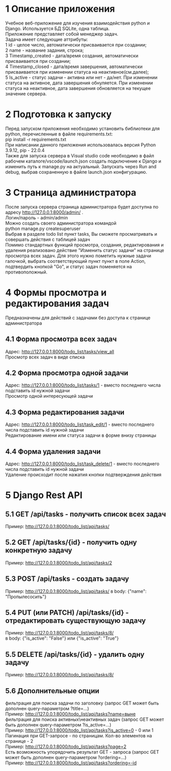 # 1 Описание приложения
Учебное веб-приложение для изучения взаимодействия python и Django.
Используется БД SQLite, одна таблица.  
Приложение представляет собой менеджер задач.  
Задача имеет следующие аттрибуты:  
1 id - целое число, автоматически присваивается при создании;  
2 name - название задания, строка;  
3 Timestamp_created - дата/время создания, автоматически присваивается при создании;  
4 Timestamp_closed - дата/время завершения, автоматически присваивается при изменении статуса на неактивное(см.далее);  
5 Is_active - статус задачи - активна или нет - да/нет. При изменении статуса на активное, дата завершения обнуляется. При изменении статуса на неактивное, дата завершения обновляется на текущее значение сервера.
# 2 Подготовка к запуску
Перед запуском приложения необходимо установить библиотеки для python, перечисленные в файле requirements.txt:  
pip install -r requirements.txt  
При написании данного приложения использовалась версия Python 3.9.12, pip - 22.0.4  
Также для запуска сервера в Visual studio code необходимо в файл рабочем каталоге/vscode/launch.json создать подключение к Django и изменить путь к manage.py на актуальный. Запускать через Run and debug, выбрав сохраненную в файле launch.json конфигурацию.  

# 3 Страница администратора
После запуска сервера страница администратора будет доступна по адресу http://127.0.0.1:8000/admin/ .  
Логин/пароль - admin/admin  
Можно создать своего администратора командой  
python manage.py createsuperuser  
Выбрав в разделе todo list пункт tasks, Вы сможете просматривать и совершать действия с таблицей задач  
Помимо стандартных функций просмотра, создания, редактирования и удаления реализовано действие "Изменить статус задачи" на странице просмотра всех задач. Для этого нужно пометить нужные задачи галочкой, выбрать соответствующий пункт пункт в поле Action, подтвердить кнопкой "Go", и статус задач поменяется на противоположный.

# 4 Формы просмотра и редактирования задач
Предназначены для действий с задачами без доступа к странице администратора
## 4.1 Форма просмотра всех задач
Адрес: http://127.0.0.1:8000/todo_list/tasks/view_all   
Просмотр всех задач в виде списка
## 4.2 Форма просмотра одной задачи
Адрес: http://127.0.0.1:8000/todo_list/tasks/1 - вместо последнего числа подставить id нужной задачи  
Просмотр одной интересующей задачи
## 4.3 Форма редактирования задачи
Адрес: http://127.0.0.1:8000/todo_list/task_edit/1 - вместо последнего числа подставить id нужной задачи  
Редактирование имени или статуса задачи в форме внизу страницы
## 4.4 Форма удаления задачи
Адрес: http://127.0.0.1:8000/todo_list/task_delete/1  - вместо последнего числа подставить id нужной задачи  
Удаление происходит после нажатия кнопки подтверждения действия  

# 5 Django Rest API
## 5.1 GET /api/tasks - получить список всех задач
Пример: http://127.0.0.1:8000/todo_list/api/tasks/  
## 5.2 GET /api/tasks/{id} - получить одну конкретную задачу
Пример: http://127.0.0.1:8000/todo_list/api/tasks/2  
## 5.3 POST /api/tasks - создать задачу
Пример: http://127.0.0.1:8000/todo_list/api/tasks/
в body: {"name": "Пропылесосить"}
## 5.4 PUT (или PATCH) /api/tasks/{id} - отредактировать существующую задачу
Пример: http://127.0.0.1:8000/todo_list/api/tasks/8/  
в body: {"is_active": "False"} или {"is_active": "True"}
## 5.5 DELETE /api/tasks/{id} - удалить одну задачу
Пример: http://127.0.0.1:8000/todo_list/api/tasks/8/
## 5.6 Дополнительные опции
фильтрация для поиска задачи по заголовку (запрос GET может быть дополнен query-параметром ?title=...)  
Пример: http://127.0.0.1:8000/todo_list/api/tasks?name=выне  
фильтрация для поиска активных\неактивных задач (запрос GET может быть дополнен query-параметром ?is_active=...)  
Пример: http://127.0.0.1:8000/todo_list/api/tasks?is_active=0 - 0 или 1  
Пагинация при GET-запросе - по страницам. Кол-во элементов на странице - 2  
Пример: http://127.0.0.1:8000/todo_list/api/tasks?page=2  
Есть возможность упорядочить результат GET - запроса (запрос GET может быть дополнен query-параметром ?ordering=...)  
Пример: http://127.0.0.1:8000/todo_list/api/tasks?ordering=-id